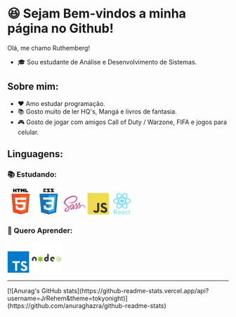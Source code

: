 # :satisfied: Sejam Bem-vindos a minha página no Github!


Olá, me chamo Ruthemberg!

- :mortar_board: Sou estudante de Análise e Desenvolvimento de Sistemas.

## Sobre mim:

- :heart: Amo estudar programação.
- :books: Gosto muito de ler HQ's, Mangá e livros de fantasia.
- :video_game: Gosto de jogar com amigos Call of Duty / Warzone, FIFA e jogos para celular.

## Linguagens:

### :books: Estudando:

<p align="left"> 
<img src="https://raw.githubusercontent.com/devicons/devicon/master/icons/html5/html5-original-wordmark.svg" alt="html5" width="60" height="60"/>
<img src="https://raw.githubusercontent.com/devicons/devicon/master/icons/css3/css3-original-wordmark.svg" alt="css3" width="60" height="60"/>
<img src="https://raw.githubusercontent.com/devicons/devicon/master/icons/sass/sass-original.svg" alt="sass" width="50" height="50"/>
<img src="https://raw.githubusercontent.com/devicons/devicon/master/icons/javascript/javascript-original.svg" alt="javascript" width="50" height="50"/>
<img src="https://raw.githubusercontent.com/devicons/devicon/master/icons/react/react-original-wordmark.svg" alt="react" width="50" height="50"/>

### :dart: Quero Aprender:

<p align="left"> 
<img src="https://raw.githubusercontent.com/devicons/devicon/master/icons/typescript/typescript-original.svg" alt="typescript" width="50" height="50"/>
<img src="https://raw.githubusercontent.com/devicons/devicon/master/icons/nodejs/nodejs-original-wordmark.svg" alt="nodejs" width="70" height="70"/>

<hr/>
<p align="left"> 
[![Anurag's GitHub stats](https://github-readme-stats.vercel.app/api?username=JrRehem&theme=tokyonight)](https://github.com/anuraghazra/github-readme-stats)
